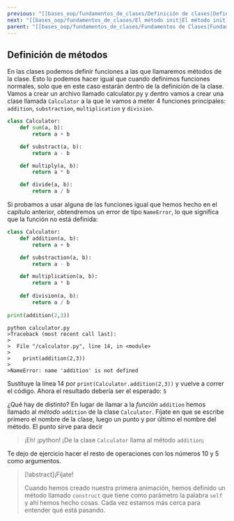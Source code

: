 ```yaml
---
previous: "[[bases_oop/fundamentos_de_clases/Definición de clases|Definición de clases]]"
next: "[[bases_oop/fundamentos_de_clases/El método init|El método init]]"
parent: "[[bases_oop/fundamentos_de_clases/Fundamentos de Clases|Fundamentos de Clases]]"
---
```

## Definición de métodos

En las clases podemos definir funciones a las que llamaremos métodos de la clase. Esto lo podemos hacer igual que cuando definimos funciones normales, solo que en este caso estarán dentro de la definición de la clase. Vamos a crear un archivo llamado calculator.py y dentro vamos a crear una clase llamada `Calculator` a la que le vamos a meter 4 funciones principales: `addition`, `substraction`, `multiplication` y `division`.

  

```python title="python"
class Calculator:
    def sum(a, b):
        return a + b

    def substract(a, b):
        return a - b

    def multiply(a, b):
        return a * b

    def divide(a, b):
        return a / b
```

  
Si probamos a usar alguna de las funciones igual que hemos hecho en el capítulo anterior, obtendremos un error de tipo `NameError`, lo que significa que la función no está definida:


```python title="python"
class Calculator:
    def addition(a, b):
        return a + b

    def substraction(a, b):
        return a - b

    def multiplication(a, b):
        return a * b
        
    def division(a, b):
        return a / b
        
print(addition(2,3))
```

  

```shell title="Terminal"
python calculator.py
>Traceback (most recent call last):
>
>  File "/calculator.py", line 14, in <module>
>
>    print(addition(2,3))
>
>NameError: name 'addition' is not defined
```

  
Sustituye la línea 14 por `print(Calculator.addition(2,3))` y vuelve a correr el código. Ahora el resultado debería ser el esperado: `5`

¿Qué hay de distinto? En lugar de llamar a la *función* `addition` hemos llamado al *método* `addition` de la clase `Calculator`. Fíjate en que se escribe primero el nombre de la clase, luego un punto y por último el nombre del método. El punto sirve para decir


> ¡Eh! ¡python! ¡De la clase `Calculator` llama al método `addition`¡

Te dejo de ejercicio hacer el resto de operaciones con los números 10 y 5 como argumentos.

  
>[!abstract]¡Fíjate!
>
>Cuando hemos creado nuestra primera animación, hemos definido un método llamado `construct` que tiene como parámetro la palabra `self` y ahí hemos hecho cosas. Cada vez estamos más cerca para entender qué está pasando.